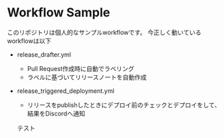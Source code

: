 # Workflow Sample

このリポジトリは個人的なサンプルworkflowです。
今正しく動いているworkflowは以下

- release_drafter.yml
  - Pull Request作成時に自動でラベリング
  - ラベルに基づいてリリースノートを自動作成
- release_triggered_deployment.yml
  - リリースをpublishしたときにデプロイ前のチェックとデプロイをして、結果をDiscordへ通知


  テスト
